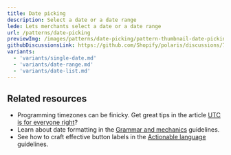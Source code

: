 ```yaml
---
title: Date picking
description: Select a date or a date range
lede: Lets merchants select a date or a date range
url: /patterns/date-picking
previewImg: /images/patterns/date-picking/pattern-thumbnail-date-picking.png
githubDiscussionsLink: https://github.com/Shopify/polaris/discussions/7853
variants:
  - 'variants/single-date.md'
  - 'variants/date-range.md'
  - 'variants/date-list.md'
---
```


<Variants patternData={data} />

<Stack gap="4">

## Related resources

- Programming timezones can be finicky. Get great tips in the article [UTC is for everyone right](https://zachholman.com/talk/utc-is-enough-for-everyone-right)?
- Learn about date formatting in the [Grammar and mechanics](/content/grammar-and-mechanics#date) guidelines.
- See how to craft effective button labels in the [Actionable language](/content/actionable-language) guidelines.

</Stack>
